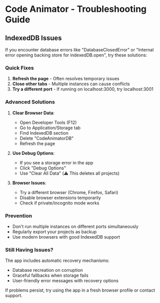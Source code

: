 # Code Animator - Troubleshooting Guide

## IndexedDB Issues

If you encounter database errors like "DatabaseClosedError" or "Internal error opening backing store for indexedDB.open", try these solutions:

### Quick Fixes

1. **Refresh the page** - Often resolves temporary issues
2. **Close other tabs** - Multiple instances can cause conflicts
3. **Try a different port** - If running on localhost:3000, try localhost:3001

### Advanced Solutions

1. **Clear Browser Data**:

   - Open Developer Tools (F12)
   - Go to Application/Storage tab
   - Find IndexedDB section
   - Delete "CodeAnimatorDB"
   - Refresh the page

2. **Use Debug Options**:

   - If you see a storage error in the app
   - Click "Debug Options"
   - Use "Clear All Data" (⚠️ This deletes all projects)

3. **Browser Issues**:
   - Try a different browser (Chrome, Firefox, Safari)
   - Disable browser extensions temporarily
   - Check if private/incognito mode works

### Prevention

- Don't run multiple instances on different ports simultaneously
- Regularly export your projects as backup
- Use modern browsers with good IndexedDB support

### Still Having Issues?

The app includes automatic recovery mechanisms:

- Database recreation on corruption
- Graceful fallbacks when storage fails
- User-friendly error messages with recovery options

If problems persist, try using the app in a fresh browser profile or contact support.
